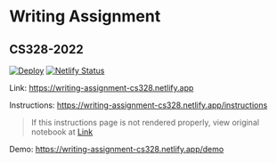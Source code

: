 # Writing Assignment
## CS328-2022
[![Deploy](https://github.com/cs328-2022/writing-assignment/actions/workflows/deploy.yml/badge.svg)](https://github.com/cs328-2022/writing-assignment/actions/workflows/deploy.yml)
[![Netlify Status](https://api.netlify.com/api/v1/badges/b4e74a4e-ee30-4e50-b1af-f7864b096f04/deploy-status)](https://app.netlify.com/sites/writing-assignment-cs328/deploys)
<!-- Replace this link with your generated Netlify website link -->
Link: https://writing-assignment-cs328.netlify.app

Instructions: https://writing-assignment-cs328.netlify.app/instructions  
> If this instructions page is not rendered properly, view original notebook at [Link](https://github.com/cs328-2022/writing-assignment/blob/main/_notebooks/instructions.ipynb)

Demo: https://writing-assignment-cs328.netlify.app/demo